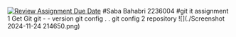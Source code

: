 [![Review Assignment Due Date](https://classroom.github.com/assets/deadline-readme-button-22041afd0340ce965d47ae6ef1cefeee28c7c493a6346c4f15d667ab976d596c.svg)](https://classroom.github.com/a/ZFGtITmc)
#Saba Bahabri 2236004
#git it assignment
1  Get Git
git - - version
git config . . 
git config
2 repository
![](./Screenshot 2024-11-24 214650.png)


